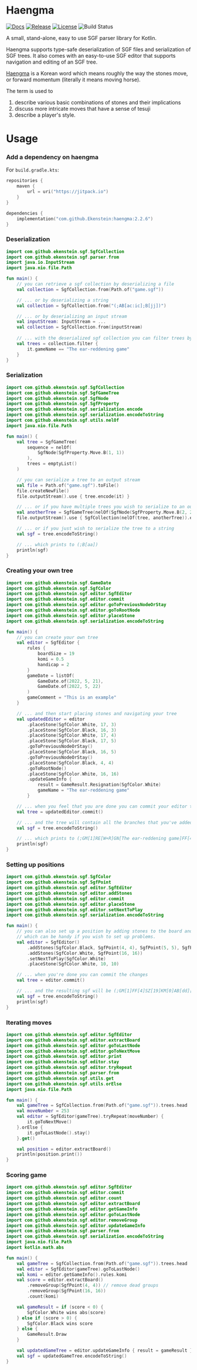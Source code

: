 # Haengma
[![Docs](https://img.shields.io/badge/docs-latest-informational)](https://ekenstein.github.io/haengma/)
[![Release](https://jitpack.io/v/Ekenstein/haengma.svg)](https://jitpack.io/#Ekenstein/haengma)
[![License](https://img.shields.io/github/license/ekenstein/haengma)](https://github.com/ekenstein/haengma/blob/main/LICENSE)
![Build Status](https://github.com/ekenstein/haengma/workflows/CI/badge.svg)

A small, stand-alone, easy to use SGF parser library for Kotlin.

Haengma supports type-safe deserialization of SGF files and serialization of SGF trees. 
It also comes with an easy-to-use SGF editor that supports navigation and editing of an SGF tree.  

[Haengma](https://senseis.xmp.net/?Haengma) is a Korean word which means roughly the way the stones move, or forward 
momentum (literally it means moving horse). 

The term is used to 
1. describe various basic combinations of stones and their implications 
2. discuss more intricate moves that have a sense of tesuji 
3. describe a player's style.

# Usage
### Add a dependency on haengma
For `build.gradle.kts`:

```kotlin
repositories {
    maven {
        url = uri("https://jitpack.io")
    }
}

dependencies {
    implementation("com.github.Ekenstein:haengma:2.2.6")
}
```

### Deserialization
```kotlin
import com.github.ekenstein.sgf.SgfCollection
import com.github.ekenstein.sgf.parser.from
import java.io.InputStream
import java.nio.file.Path

fun main() {
    // you can retrieve a sgf collection by deserializing a file
    val collection = SgfCollection.from(Path.of("game.sgf"))

    // ... or by deserializing a string
    val collection = SgfCollection.from("(;AB[ac:ic];B[jj])")

    // ... or by deserializing an input stream
    val inputStream: InputStream = ...
    val collection = SgfCollection.from(inputStream)
    
    // ... with the deserialized sgf collection you can filter trees by their respective game information
    val trees = collection.filter {
        it.gameName == "The ear-reddening game"
    }
}
```

### Serialization
```kotlin
import com.github.ekenstein.sgf.SgfCollection
import com.github.ekenstein.sgf.SgfGameTree
import com.github.ekenstein.sgf.SgfNode
import com.github.ekenstein.sgf.SgfProperty
import com.github.ekenstein.sgf.serialization.encode
import com.github.ekenstein.sgf.serialization.encodeToString
import com.github.ekenstein.sgf.utils.nelOf
import java.nio.file.Path

fun main() {
    val tree = SgfGameTree(
        sequence = nelOf(
            SgfNode(SgfProperty.Move.B(1, 1))
        ),
        trees = emptyList()
    )

    // you can serialize a tree to an output stream
    val file = Path.of("game.sgf").toFile()
    file.createNewFile()
    file.outputStream().use { tree.encode(it) }

    // ... or if you have multiple trees you wish to serialize to an output stream
    val anotherTree = SgfGameTree(nelOf(SgfNode(SgfProperty.Move.B(2, 2))))
    file.outputStream().use { SgfCollection(nelOf(tree, anotherTree)).encode(it) }

    // ... or if you just wish to serialize the tree to a string
    val sgf = tree.encodeToString()

    // ... which prints to (;B[aa])
    println(sgf)
}
```

### Creating your own tree
```kotlin
import com.github.ekenstein.sgf.GameDate
import com.github.ekenstein.sgf.SgfColor
import com.github.ekenstein.sgf.editor.SgfEditor
import com.github.ekenstein.sgf.editor.commit
import com.github.ekenstein.sgf.editor.goToPreviousNodeOrStay
import com.github.ekenstein.sgf.editor.goToRootNode
import com.github.ekenstein.sgf.editor.placeStone
import com.github.ekenstein.sgf.serialization.encodeToString

fun main() {
    // you can create your own tree
    val editor = SgfEditor {
        rules {
            boardSize = 19
            komi = 0.5
            handicap = 2
        }
        gameDate = listOf(
            GameDate.of(2022, 5, 21),
            GameDate.of(2022, 5, 22)
        )
        gameComment = "This is an example"
    }

    // ... and then start placing stones and navigating your tree
    val updatedEditor = editor
        .placeStone(SgfColor.White, 17, 3)
        .placeStone(SgfColor.Black, 16, 3)
        .placeStone(SgfColor.White, 17, 4)
        .placeStone(SgfColor.Black, 17, 5)
        .goToPreviousNodeOrStay()
        .placeStone(SgfColor.Black, 16, 5)
        .goToPreviousNodeOrStay()
        .placeStone(SgfColor.Black, 4, 4)
        .goToRootNode()
        .placeStone(SgfColor.White, 16, 16)
        .updateGameInfo {
            result = GameResult.Resignation(SgfColor.White)
            gameName = "The ear-reddening game"
        }

    // ... when you feel that you are done you can commit your editor to a tree
    val tree = updatedEditor.commit()

    // ... and the tree will contain all the branches that you've added
    val sgf = tree.encodeToString()

    // ... which prints to (;GM[1]RE[W+R]GN[The ear-reddening game]FF[4]SZ[19]KM[0]HA[2]AB[dp][pd](;W[pp])(;W[qc];B[pc];W[qd](;B[dd])(;B[pe])(;B[qe])))
    println(sgf)
}
```

### Setting up positions
```kotlin
import com.github.ekenstein.sgf.SgfColor
import com.github.ekenstein.sgf.SgfPoint
import com.github.ekenstein.sgf.editor.SgfEditor
import com.github.ekenstein.sgf.editor.addStones
import com.github.ekenstein.sgf.editor.commit
import com.github.ekenstein.sgf.editor.placeStone
import com.github.ekenstein.sgf.editor.setNextToPlay
import com.github.ekenstein.sgf.serialization.encodeToString

fun main() {
    // you can also set up a position by adding stones to the board and telling whose turn it is
    // which can be handy if you wish to set up problems.
    val editor = SgfEditor()
        .addStones(SgfColor.Black, SgfPoint(4, 4), SgfPoint(5, 5), SgfPoint(6, 6))
        .addStones(SgfColor.White, SgfPoint(16, 16))
        .setNextToPlay(SgfColor.White)
        .placeStone(SgfColor.White, 10, 10)

    // ... when you're done you can commit the changes
    val tree = editor.commit()

    // ... and the resulting sgf will be (;GM[1]FF[4]SZ[19]KM[0]AB[dd][ee][ff]AW[pp]PL[W];W[jj])
    val sgf = tree.encodeToString()
    println(sgf)
}
```

### Iterating moves
```kotlin
import com.github.ekenstein.sgf.editor.SgfEditor
import com.github.ekenstein.sgf.editor.extractBoard
import com.github.ekenstein.sgf.editor.goToLastNode
import com.github.ekenstein.sgf.editor.goToNextMove
import com.github.ekenstein.sgf.editor.print
import com.github.ekenstein.sgf.editor.stay
import com.github.ekenstein.sgf.editor.tryRepeat
import com.github.ekenstein.sgf.parser.from
import com.github.ekenstein.sgf.utils.get
import com.github.ekenstein.sgf.utils.orElse
import java.nio.file.Path

fun main() {
    val gameTree = SgfCollection.from(Path.of("game.sgf")).trees.head
    val moveNumber = 253
    val editor = SgfEditor(gameTree).tryRepeat(moveNumber) {
        it.goToNextMove()
    }.orElse {
        it.goToLastNode().stay()
    }.get()

    val position = editor.extractBoard()
    println(position.print())
}
```

### Scoring game
```kotlin
import com.github.ekenstein.sgf.editor.SgfEditor
import com.github.ekenstein.sgf.editor.commit
import com.github.ekenstein.sgf.editor.count
import com.github.ekenstein.sgf.editor.extractBoard
import com.github.ekenstein.sgf.editor.getGameInfo
import com.github.ekenstein.sgf.editor.goToLastNode
import com.github.ekenstein.sgf.editor.removeGroup
import com.github.ekenstein.sgf.editor.updateGameInfo
import com.github.ekenstein.sgf.parser.from
import com.github.ekenstein.sgf.serialization.encodeToString
import java.nio.file.Path
import kotlin.math.abs

fun main() {
    val gameTree = SgfCollection.from(Path.of("game.sgf")).trees.head
    val editor = SgfEditor(gameTree).goToLastNode()
    val komi = editor.getGameInfo().rules.komi
    val score = editor.extractBoard()
        .removeGroup(SgfPoint(4, 4)) // remove dead groups
        .removeGroup(SgfPoint(16, 16))
        .count(komi)

    val gameResult = if (score < 0) {
        SgfColor.White wins abs(score)
    } else if (score > 0) {
        SgfColor.Black wins score
    } else {
        GameResult.Draw
    }

    val updatedGameTree = editor.updateGameInfo { result = gameResult }.commit()
    val sgf = updatedGameTree.encodeToString()
}
```
